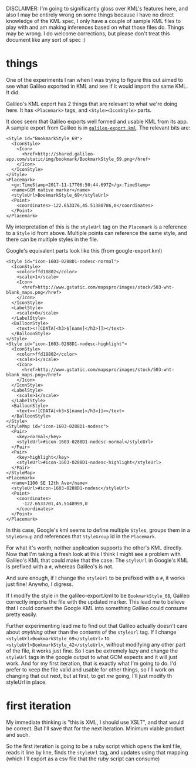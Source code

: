 DISCLAIMER: I'm going to significantly gloss over KML's features here, and also I may be entirely wrong on some things because I have no direct knowledge of the KML spec, I only have a couple of sample KML files to play with and am making inferences based on what those files do. Things may be wrong. I do welcome corrections, but please don't treat this document like any sort of spec :)

# things

One of the experiments I ran when I was trying to figure this out aimed to see what Galileo exported in KML and see if it would import the same KML. It did.

Galileo's KML export has 2 things that are relevant to what we're doing here. It has `<Placemark>` tags, and `<Style><IconStyle>` parts.

It does seem that Galileo exports well formed and usable KML from its app. A sample export from Galileo is in [`galileo-export.kml`](galileo-export.kml). The relevant bits are:

```
<Style id="BookmarkStyle_69">
  <IconStyle>
    <Icon>
      <href>http://shared.galileo-app.com/static/img/bookmark/BookmarkStyle_69.png</href>
    </Icon>
  </IconStyle>
</Style>
<Placemark>
  <gx:TimeStamp>2017-11-17T06:50:44.697Z</gx:TimeStamp>
  <name>GOM native marker</name>
  <styleUrl>BookmarkStyle_69</styleUrl>
  <Point>
    <coordinates>-122.653376,45.51388786,0</coordinates>
  </Point>
</Placemark>
```

My interpretation of this is the `styleUrl` tag on the `Placemark` is a reference to a `Style` id from above. Multiple points can reference the same style, and there can be multiple styles in the file.

Google's equivalent parts look like this (from google-export.kml)

```
<Style id="icon-1603-0288D1-nodesc-normal">
  <IconStyle>
    <color>ffd18802</color>
    <scale>1</scale>
    <Icon>
      <href>http://www.gstatic.com/mapspro/images/stock/503-wht-blank_maps.png</href>
    </Icon>
  </IconStyle>
  <LabelStyle>
    <scale>0</scale>
  </LabelStyle>
  <BalloonStyle>
    <text><![CDATA[<h3>$[name]</h3>]]></text>
  </BalloonStyle>
</Style>
<Style id="icon-1603-0288D1-nodesc-highlight">
  <IconStyle>
    <color>ffd18802</color>
    <scale>1</scale>
    <Icon>
      <href>http://www.gstatic.com/mapspro/images/stock/503-wht-blank_maps.png</href>
    </Icon>
  </IconStyle>
  <LabelStyle>
    <scale>1</scale>
  </LabelStyle>
  <BalloonStyle>
    <text><![CDATA[<h3>$[name]</h3>]]></text>
  </BalloonStyle>
</Style>
<StyleMap id="icon-1603-0288D1-nodesc">
  <Pair>
    <key>normal</key>
    <styleUrl>#icon-1603-0288D1-nodesc-normal</styleUrl>
  </Pair>
  <Pair>
    <key>highlight</key>
    <styleUrl>#icon-1603-0288D1-nodesc-highlight</styleUrl>
  </Pair>
</StyleMap>
<Placemark>
  <name>1100 SE 12th Ave</name>
  <styleUrl>#icon-1603-0288D1-nodesc</styleUrl>
  <Point>
    <coordinates>
      -122.6533701,45.5148999,0
    </coordinates>
  </Point>
</Placemark>
```

In this case, Google's kml seems to define multiple `Style`s, groups them in a `StyleGroup` and references that `StyleGroup` id in the `Placemark`.

For what it's worth, neither application supports the other's KML directly. Now that I'm taking a fresh look at this I think I might see a problem with Galileo's KML that could make that the case. The `styleUrl` in Google's KML is prefixed with a `#`, whereas Galileo's is not.

And sure enough, if I change the `styleUrl` to be prefixed with a `#`, it works just fine! Anywho, I digress.

If I modify the style in the galileo-export.kml to be `BookmarkStyle_68`, Galileo correctly imports the file with the updated marker. This lead me to believe that I could convert the Google KML into something Galileo could consume pretty easily.

Further experimenting lead me to find out that Galileo actually doesn't care about *anything* other than the contents of the `styleUrl` tag. If I change `<styleUrl>BookmarkStyle_69</styleUrl>` to `<styleUrl>BookmarkStyle_42</styleUrl>`, without modifying any other part of the file, it works just fine. So I can be extremely lazy and change the `styleUrl` tags in the google output to what GOM expects and it will just work. And for my first iteration, that is exactly what I'm going to do. I'd prefer to keep the file valid and usable for other things, so I'll work on changing that out next, but at first, to get *me* going, I'll just modify th styleUrl in place.


# first iteration

My immediate thinking is "this is XML, I should use XSLT", and that would be correct. But I'll save that for the next iteration. Minimum viable product and such.

So the first iteration is going to be a ruby script which opens the kml file, reads it line by line, finds the `styleUrl` tag, and updates using that mapping (which I'll export as a csv file that the ruby script can consume)
